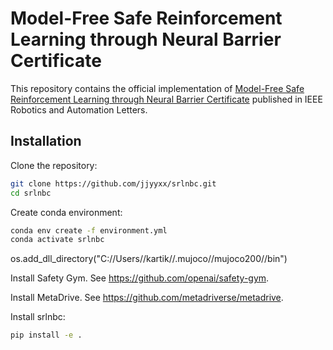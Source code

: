 # Model-Free Safe Reinforcement Learning through Neural Barrier Certificate

This repository contains the official implementation of [Model-Free Safe Reinforcement Learning through Neural Barrier Certificate](https://ieeexplore.ieee.org/document/10023989) published in IEEE Robotics and Automation Letters.

## Installation

Clone the repository:
```bash
git clone https://github.com/jjyyxx/srlnbc.git
cd srlnbc
```

Create conda environment:
```bash
conda env create -f environment.yml
conda activate srlnbc
```

os.add_dll_directory("C://Users//kartik//.mujoco//mujoco200//bin")

Install Safety Gym. See https://github.com/openai/safety-gym.

Install MetaDrive. See https://github.com/metadriverse/metadrive.

Install srlnbc:
```bash
pip install -e .
```
